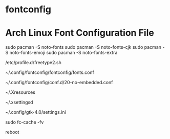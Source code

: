 # fontconfig
Arch Linux Font Configuration File
================================================
sudo pacman -S noto-fonts
sudo pacman -S noto-fonts-cjk
sudo pacman -S noto-fonts-emoji
sudo pacman -S noto-fonts-extra

/etc/profile.d/freetype2.sh

~/.config/fontconfig/fontconfig/fonts.conf

~/.config/fontconfig/conf.d/20-no-embedded.conf

~/.Xresources

~/.xsettingsd

~/.config/gtk-4.0/settings.ini

sudo fc-cache -fv

reboot
